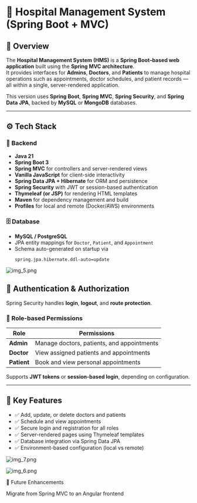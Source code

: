 # 🏥 Hospital Management System (Spring Boot + MVC)

## 📖 Overview
The **Hospital Management System (HMS)** is a **Spring Boot–based web application** built using the **Spring MVC architecture**.  
It provides interfaces for **Admins**, **Doctors**, and **Patients** to manage hospital operations such as appointments, doctor schedules, and patient records — all within a single, server-rendered application.

This version uses **Spring Boot**, **Spring MVC**, **Spring Security**, and **Spring Data JPA**, backed by **MySQL** or **MongoDB** databases.

---

## ⚙️ Tech Stack

### 🧩 Backend
- **Java 21**
- **Spring Boot 3**
- **Spring MVC** for controllers and server-rendered views
- **Vanilla JavaScript** for client-side interactivity
- **Spring Data JPA + Hibernate** for ORM and persistence
- **Spring Security** with JWT or session-based authentication
- **Thymeleaf (or JSP)** for rendering HTML templates
- **Maven** for dependency management and build
- **Profiles** for local and remote (Docker/AWS) environments

### 🗄️ Database
- **MySQL / PostgreSQL**
- JPA entity mappings for `Doctor`, `Patient`, and `Appointment`
- Schema auto-generated on startup via
  ```properties
  spring.jpa.hibernate.ddl-auto=update

![img_5.png](img_5.png)

## 🔐 Authentication & Authorization

Spring Security handles **login**, **logout**, and **route protection**.

### 👥 Role-based Permissions

| Role | Permissions |
|------|--------------|
| **Admin** | Manage doctors, patients, and appointments |
| **Doctor** | View assigned patients and appointments |
| **Patient** | Book and view personal appointments |

Supports **JWT tokens** or **session-based login**, depending on configuration.

---

## 🧠 Key Features

- ✅ Add, update, or delete doctors and patients
- ✅ Schedule and view appointments
- ✅ Secure login and registration for all roles
- ✅ Server-rendered pages using Thymeleaf templates
- ✅ Database integration via Spring Data JPA
- ✅ Environment-based configuration (local vs remote)


![img_7.png](img_7.png)

![img_6.png](img_6.png)

🌱 Future Enhancements

Migrate from Spring MVC to an Angular frontend